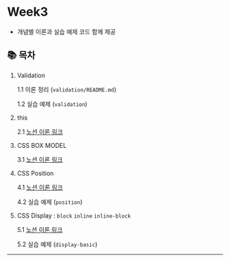 # Week3

- 개념별 이론과 실습 예제 코드 함께 제공

## 📚 목차

1. Validation

   1.1 이론 정리 (`validation/README.md`)

   1.2 실습 예제 (`validation`)

2. this

   2.1 [노션 이론 링크](https://fringe-polyester-65b.notion.site/this-290d90bb9d98806096fbf1162bc03c4c?source=copy_link)

3. CSS BOX MODEL

   3.1 [노션 이론 링크](https://fringe-polyester-65b.notion.site/Box-Model-290d90bb9d988085bf51c0908467c85e?source=copy_link)

4. CSS Position

   4.1 [노션 이론 링크](https://fringe-polyester-65b.notion.site/CSS-Postion-290d90bb9d98804b90d5cd80b0e79657?source=copy_link)

   4.2 실습 예제 (`position`)

5. CSS Display : `block` `inline` `inline-block`

   5.1 [노션 이론 링크](`https://fringe-polyester-65b.notion.site/CSS-Display-290d90bb9d98801abc0fec488c0e2849?source=copy_link`)

   5.2 실습 예제 (`display-basic`)

---
